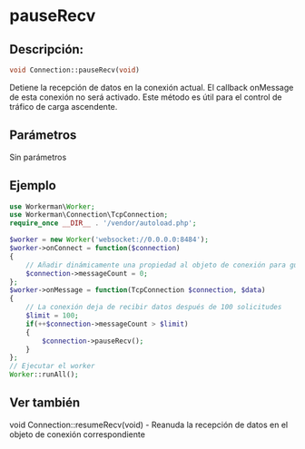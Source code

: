 # pauseRecv
## Descripción:
```php
void Connection::pauseRecv(void)
```
Detiene la recepción de datos en la conexión actual. El callback onMessage de esta conexión no será activado. Este método es útil para el control de tráfico de carga ascendente.

## Parámetros
Sin parámetros

## Ejemplo
```php
use Workerman\Worker;
use Workerman\Connection\TcpConnection;
require_once __DIR__ . '/vendor/autoload.php';

$worker = new Worker('websocket://0.0.0.0:8484');
$worker->onConnect = function($connection)
{
    // Añadir dinámicamente una propiedad al objeto de conexión para guardar cuántas solicitudes ha enviado la conexión actual
    $connection->messageCount = 0;
};
$worker->onMessage = function(TcpConnection $connection, $data)
{
    // La conexión deja de recibir datos después de 100 solicitudes
    $limit = 100;
    if(++$connection->messageCount > $limit)
    {
        $connection->pauseRecv();
    }
};
// Ejecutar el worker
Worker::runAll();
```

## Ver también
void Connection::resumeRecv(void) - Reanuda la recepción de datos en el objeto de conexión correspondiente
